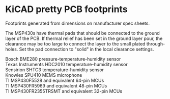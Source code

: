 # KiCAD pretty PCB footprints

<p>Footprints generated from dimensions on manufacturer spec sheets. 
<p>The MSP430s have thermal pads that should be connected to the ground layer of the PCB. If thermal relief has been set in the ground layer pour, the clearance may be too large to connect the layer to the small plated through-holes. Set the pad connection to "solid" in the local clearance settings. 

<p>Bosch BME280 pressure-temperature-humidity sensor
<br>Texas Instruments HDC2010 temperature-humidity sensor
<br>Sensirion SHTC3 temperature-humidity sensor
<br>Knowles SPU410 MEMS microphone
<br>TI MSP430F5528 and equivalent 64-pin MCUs
<br>TI MSP430FR5969 and equivalent 48-pin MCUs
<br>TI MSP430FR2355TRSMT and equivalent 32-pin MCUs
